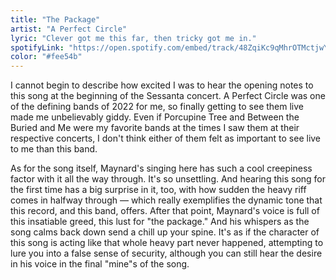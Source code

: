 ```yaml
---
title: "The Package"
artist: "A Perfect Circle"
lyric: "Clever got me this far, then tricky got me in."
spotifyLink: "https://open.spotify.com/embed/track/48ZqiKc9qMhrOTMctjwYOw"
color: "#fee54b"
---
```


I cannot begin to describe how excited I was to hear the opening notes to this song at the beginning of the Sessanta concert. A Perfect Circle was one of the defining bands of 2022 for me, so finally getting to see them live made me unbelievably giddy. Even if Porcupine Tree and Between the Buried and Me were my favorite bands at the times I saw them at their respective concerts, I don't think either of them felt as important to see live to me than this band.

As for the song itself, Maynard's singing here has such a cool creepiness factor with it all the way through. It's so unsettling. And hearing this song for the first time has a big surprise in it, too, with how sudden the heavy riff comes in halfway through — which really exemplifies the dynamic tone that this record, and this band, offers. After that point, Maynard's voice is full of this insatiable greed, this lust for "the package." And his whispers as the song calms back down send a chill up your spine. It's as if the character of this song is acting like that whole heavy part never happened, attempting to lure you into a false sense of security, although you can still hear the desire in his voice in the final "mine"s of the song.
